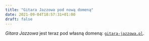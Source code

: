 ```yaml
---
title: "Gitara Jazzowa pod nową domeną"
date: 2021-09-04T18:57:31+01:00
draft: false
---
```

_Gitara Jazzowa_ jest teraz pod własną domeną: [`gitara-jazzowa.pl`](https://gitara-jazzowa.pl).
